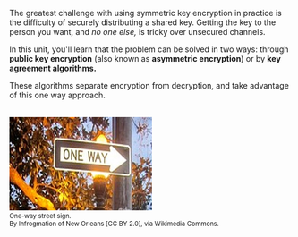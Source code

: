 The greatest challenge with using symmetric key encryption in practice is the difficulty of securely distributing a shared key. Getting the key to the person you want, and <i>no one else,</i> is tricky over unsecured channels.

In this unit, you'll learn that the problem can be solved in two ways: through **public key encryption** (also known as **asymmetric encryption**) or by **key agreement algorithms.**  

These algorithms separate  encryption from decryption, and take advantage of this one way approach.

<br>
<figure class="snippetimg" style="margin: 0 auto;width:160%">
  <img src=".guides/img/onewaystreet.jpg" alt="One-way street sign. By Infrogmation of New Orleans [CC BY 2.0], via Wikimedia Commons">
  <figcaption style="font-size: 0.8em; text-align: left;">One-way street sign.
  </br>
By Infrogmation of New Orleans [CC BY 2.0], via Wikimedia Commons.</figcaption>
</figure>


